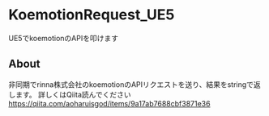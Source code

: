 # KoemotionRequest_UE5
 UE5でkoemotionのAPIを叩けます
## About
非同期でrinna株式会社のkoemotionのAPIリクエストを送り、結果をstringで返します。
詳しくはQiita読んでください
https://qiita.com/aoharuisgod/items/9a17ab7688cbf3871e36
